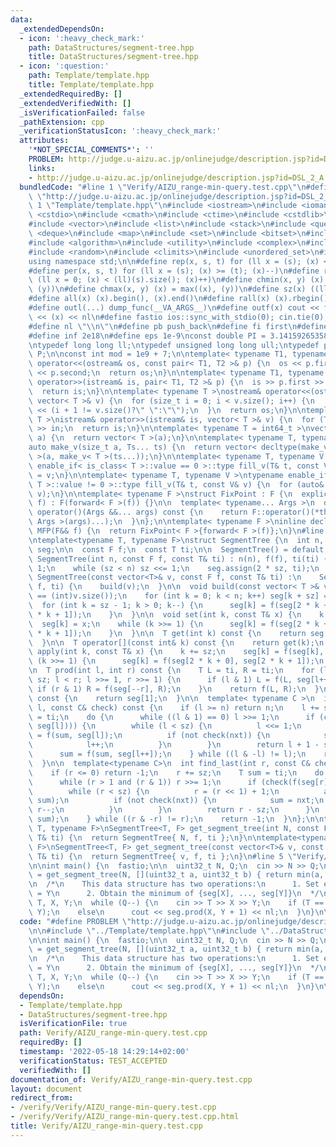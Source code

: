 ```yaml
---
data:
  _extendedDependsOn:
  - icon: ':heavy_check_mark:'
    path: DataStructures/segment-tree.hpp
    title: DataStructures/segment-tree.hpp
  - icon: ':question:'
    path: Template/template.hpp
    title: Template/template.hpp
  _extendedRequiredBy: []
  _extendedVerifiedWith: []
  _isVerificationFailed: false
  _pathExtension: cpp
  _verificationStatusIcon: ':heavy_check_mark:'
  attributes:
    '*NOT_SPECIAL_COMMENTS*': ''
    PROBLEM: http://judge.u-aizu.ac.jp/onlinejudge/description.jsp?id=DSL_2_A
    links:
    - http://judge.u-aizu.ac.jp/onlinejudge/description.jsp?id=DSL_2_A
  bundledCode: "#line 1 \"Verify/AIZU_range-min-query.test.cpp\"\n#define PROBLEM\
    \ \"http://judge.u-aizu.ac.jp/onlinejudge/description.jsp?id=DSL_2_A\"\n\n#line\
    \ 1 \"Template/template.hpp\"\n#include <iostream>\n#include <iomanip>\n#include\
    \ <cstdio>\n#include <cmath>\n#include <ctime>\n#include <cstdlib>\n#include <cassert>\n\
    #include <vector>\n#include <list>\n#include <stack>\n#include <queue>\n#include\
    \ <deque>\n#include <map>\n#include <set>\n#include <bitset>\n#include <string>\n\
    #include <algorithm>\n#include <utility>\n#include <complex>\n#include <array>\n\
    #include <random>\n#include <climits>\n#include <unordered_set>\n#include <unordered_map>\n\
    using namespace std;\n\n#define rep(x, s, t) for (ll x = (s); (x) <= (t); (x)++)\n\
    #define per(x, s, t) for (ll x = (s); (x) >= (t); (x)--)\n#define reps(x, s) for\
    \ (ll x = 0; (x) < (ll)(s).size(); (x)++)\n#define chmin(x, y) (x) = min((x),\
    \ (y))\n#define chmax(x, y) (x) = max((x), (y))\n#define sz(x) ((ll)(x).size())\n\
    #define all(x) (x).begin(), (x).end()\n#define rall(x) (x).rbegin(), (x).rend()\n\
    #define outl(...) dump_func(__VA_ARGS__)\n#define outf(x) cout << fixed << setprecision(16)\
    \ << (x) << nl\n#define fastio ios::sync_with_stdio(0); cin.tie(0); cout.tie(0)\n\
    #define nl \"\\n\"\n#define pb push_back\n#define fi first\n#define se second\n\
    #define inf 2e18\n#define eps 1e-9\nconst double PI = 3.1415926535897932384626433;\n\
    \ntypedef long long ll;\ntypedef unsigned long long ull;\ntypedef pair<ll, ll>\
    \ P;\n\nconst int mod = 1e9 + 7;\n\ntemplate< typename T1, typename T2 >\nostream&\
    \ operator<<(ostream& os, const pair< T1, T2 >& p) {\n  os << p.first << \" \"\
    \ << p.second;\n  return os;\n}\n\ntemplate< typename T1, typename T2 >\nistream&\
    \ operator>>(istream& is, pair< T1, T2 >& p) {\n  is >> p.first >> p.second;\n\
    \  return is;\n}\n\ntemplate< typename T >\nostream& operator<<(ostream& os, const\
    \ vector< T >& v) {\n  for (size_t i = 0; i < v.size(); i++) {\n    os << v[i]\
    \ << (i + 1 != v.size()?\" \":\"\");\n  }\n  return os;\n}\n\ntemplate< typename\
    \ T >\nistream& operator>>(istream& is, vector< T >& v) {\n  for (T& in : v) is\
    \ >> in;\n  return is;\n}\n\ntemplate< typename T = int64_t >\nvector< T > make_v(size_t\
    \ a) {\n  return vector< T >(a);\n}\n\ntemplate< typename T, typename... Ts >\n\
    auto make_v(size_t a, Ts... ts) {\n  return vector< decltype(make_v< T >(ts...))\
    \ >(a, make_v< T >(ts...));\n}\n\ntemplate< typename T, typename V >\ntypename\
    \ enable_if< is_class< T >::value == 0 >::type fill_v(T& t, const V& v) {\n  t\
    \ = v;\n}\n\ntemplate< typename T, typename V >\ntypename enable_if< is_class<\
    \ T >::value != 0 >::type fill_v(T& t, const V& v) {\n  for (auto& e : t) fill_v(e,\
    \ v);\n}\n\ntemplate< typename F >\nstruct FixPoint : F {\n  explicit FixPoint(F&&\
    \ f) : F(forward< F >(f)) {}\n\n  template< typename... Args >\n  decltype(auto)\
    \ operator()(Args &&... args) const {\n    return F::operator()(*this, forward<\
    \ Args >(args)...);\n  }\n};\n\ntemplate< typename F >\ninline decltype(auto)\
    \ MFP(F&& f) {\n  return FixPoint< F >{forward< F >(f)};\n}\n#line 1 \"DataStructures/segment-tree.hpp\"\
    \ntemplate<typename T, typename F>\nstruct SegmentTree {\n  int n, sz;\n  vector<T>\
    \ seg;\n\n  const F f;\n  const T ti;\n\n  SegmentTree() = default;\n\n  explicit\
    \ SegmentTree(int n, const F f, const T& ti) : n(n), f(f), ti(ti) {\n    sz =\
    \ 1;\n    while (sz < n) sz <<= 1;\n    seg.assign(2 * sz, ti);\n  }\n\n  explicit\
    \ SegmentTree(const vector<T>& v, const F f, const T& ti) :\n    SegmentTree((int)v.size(),\
    \ f, ti) {\n    build(v);\n  }\n\n  void build(const vector< T >& v) {\n    assert(n\
    \ == (int)v.size());\n    for (int k = 0; k < n; k++) seg[k + sz] = v[k];\n  \
    \  for (int k = sz - 1; k > 0; k--) {\n      seg[k] = f(seg[2 * k + 0], seg[2\
    \ * k + 1]);\n    }\n  }\n\n  void set(int k, const T& x) {\n    k += sz;\n  \
    \  seg[k] = x;\n    while (k >>= 1) {\n      seg[k] = f(seg[2 * k + 0], seg[2\
    \ * k + 1]);\n    }\n  }\n\n  T get(int k) const {\n    return seg[k + sz];\n\
    \  }\n\n  T operator[](const int& k) const {\n    return get(k);\n  }\n\n  void\
    \ apply(int k, const T& x) {\n    k += sz;\n    seg[k] = f(seg[k], x);\n    while\
    \ (k >>= 1) {\n      seg[k] = f(seg[2 * k + 0], seg[2 * k + 1]);\n    }\n  }\n\
    \n  T prod(int l, int r) const {\n    T L = ti, R = ti;\n    for (l += sz, r +=\
    \ sz; l < r; l >>= 1, r >>= 1) {\n      if (l & 1) L = f(L, seg[l++]);\n     \
    \ if (r & 1) R = f(seg[--r], R);\n    }\n    return f(L, R);\n  }\n\n  T all_prod()\
    \ const {\n    return seg[1];\n  }\n\n  template< typename C >\n  int find_first(int\
    \ l, const C& check) const {\n    if (l >= n) return n;\n    l += sz;\n    T sum\
    \ = ti;\n    do {\n      while ((l & 1) == 0) l >>= 1;\n      if (check(f(sum,\
    \ seg[l]))) {\n        while (l < sz) {\n          l <<= 1;\n          auto nxt\
    \ = f(sum, seg[l]);\n          if (not check(nxt)) {\n            sum = nxt;\n\
    \            l++;\n          }\n        }\n        return l + 1 - sz;\n      }\n\
    \      sum = f(sum, seg[l++]);\n    } while ((l & -l) != l);\n    return n;\n\
    \  }\n\n  template<typename C>\n  int find_last(int r, const C& check) const {\n\
    \    if (r <= 0) return -1;\n    r += sz;\n    T sum = ti;\n    do {\n      r--;\n\
    \      while (r > 1 and (r & 1)) r >>= 1;\n      if (check(f(seg[r], sum))) {\n\
    \        while (r < sz) {\n          r = (r << 1) + 1;\n          auto nxt = f(seg[r],\
    \ sum);\n          if (not check(nxt)) {\n            sum = nxt;\n           \
    \ r--;\n          }\n        }\n        return r - sz;\n      }\n      sum = f(seg[r],\
    \ sum);\n    } while ((r & -r) != r);\n    return -1;\n  }\n};\n\ntemplate<typename\
    \ T, typename F>\nSegmentTree<T, F> get_segment_tree(int N, const F& f, const\
    \ T& ti) {\n  return SegmentTree{ N, f, ti };\n}\n\ntemplate<typename T, typename\
    \ F>\nSegmentTree<T, F> get_segment_tree(const vector<T>& v, const F& f, const\
    \ T& ti) {\n  return SegmentTree{ v, f, ti };\n}\n#line 5 \"Verify/AIZU_range-min-query.test.cpp\"\
    \n\nint main() {\n  fastio;\n\n  uint32_t N, Q;\n  cin >> N >> Q;\n\n  auto seg\
    \ = get_segment_tree(N, [](uint32_t a, uint32_t b) { return min(a, b); }, INT_MAX);\n\
    \n  /*\n    This data structure has two operations:\n      1. Set element seg[X]\
    \ = Y\n      2. Obtain the minimum of {seg[X], ..., seg[Y]}\n  */\n\n  uint32_t\
    \ T, X, Y;\n  while (Q--) {\n    cin >> T >> X >> Y;\n    if (T == 0)\n      seg.set(X,\
    \ Y);\n    else\n      cout << seg.prod(X, Y + 1) << nl;\n  }\n}\n\n"
  code: "#define PROBLEM \"http://judge.u-aizu.ac.jp/onlinejudge/description.jsp?id=DSL_2_A\"\
    \n\n#include \"../Template/template.hpp\"\n#include \"../DataStructures/segment-tree.hpp\"\
    \n\nint main() {\n  fastio;\n\n  uint32_t N, Q;\n  cin >> N >> Q;\n\n  auto seg\
    \ = get_segment_tree(N, [](uint32_t a, uint32_t b) { return min(a, b); }, INT_MAX);\n\
    \n  /*\n    This data structure has two operations:\n      1. Set element seg[X]\
    \ = Y\n      2. Obtain the minimum of {seg[X], ..., seg[Y]}\n  */\n\n  uint32_t\
    \ T, X, Y;\n  while (Q--) {\n    cin >> T >> X >> Y;\n    if (T == 0)\n      seg.set(X,\
    \ Y);\n    else\n      cout << seg.prod(X, Y + 1) << nl;\n  }\n}\n\n"
  dependsOn:
  - Template/template.hpp
  - DataStructures/segment-tree.hpp
  isVerificationFile: true
  path: Verify/AIZU_range-min-query.test.cpp
  requiredBy: []
  timestamp: '2022-05-18 14:29:14+02:00'
  verificationStatus: TEST_ACCEPTED
  verifiedWith: []
documentation_of: Verify/AIZU_range-min-query.test.cpp
layout: document
redirect_from:
- /verify/Verify/AIZU_range-min-query.test.cpp
- /verify/Verify/AIZU_range-min-query.test.cpp.html
title: Verify/AIZU_range-min-query.test.cpp
---
```

